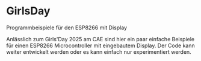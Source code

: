 # GirlsDay
Programmbeispiele für den ESP8266 mit Display

Anlässlich zum Girls'Day 2025 am CAE sind hier ein paar einfache Beispiele für einen ESP8266 Microcontroller mit eingebautem Display.
Der Code kann weiter entwickelt werden oder es kann einfach nur experimentiert werden. 
